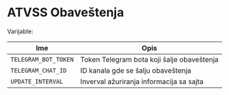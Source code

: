 ﻿# ATVSS Obaveštenja

Varijable: 

| Ime | Opis |
| --- | --- |
| `TELEGRAM_BOT_TOKEN` | Token Telegram bota koji šalje obaveštenja |
| `TELEGRAM_CHAT_ID` | ID kanala gde se šalju obaveštenja |
| `UPDATE_INTERVAL` | Inverval ažuriranja informacija sa sajta |
